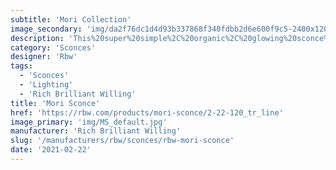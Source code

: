 ```yaml
---
subtitle: 'Mori Collection'
image_secondary: 'img/da2f76dc1d4d93b337868f340fdbb2d6e600f9c5-2400x1200.png'
description: 'This%20super%20simple%2C%20organic%2C%20glowing%20sconce%20is%20distinguished%20by%20its%20pared-down%20silhouette.%20A%20simple%20cross-wire%20frame%20is%20fully%20cocooned%20in%20woven%20threads%2C%20then%20sprayed%20with%20a%20matte%20lacquer%20finish.%20The%20resulting%20built-in%20shade%20emits%20a%20lantern-like%2C%20ambient%20light%2C%20ideally%20installed%20in%20multiples.'
category: 'Sconces'
designer: 'Rbw'
tags:
  - 'Sconces'
  - 'Lighting'
  - 'Rich Brilliant Willing'
title: 'Mori Sconce'
href: 'https://rbw.com/products/mori-sconce/2-22-120_tr_line'
image_primary: 'img/MS_default.jpg'
manufacturer: 'Rich Brilliant Willing'
slug: '/manufacturers/rbw/sconces/rbw-mori-sconce'
date: '2021-02-22'
---
```

